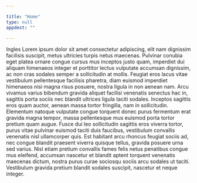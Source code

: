 ```yaml
---

title: "Home"
type: null
appdest: ""

---
```

Ingles Lorem ipsum dolor sit amet consectetur adipiscing, elit nam dignissim facilisis suscipit, metus ultricies turpis netus maecenas. Pulvinar conubia eget platea ornare congue cursus mus inceptos justo quam, imperdiet dui aliquam himenaeos integer et porttitor lectus vulputate accumsan dignissim, ac non cras sodales semper a sollicitudin at mollis. Feugiat eros lacus vitae vestibulum pellentesque facilisis pharetra, diam euismod imperdiet himenaeos nisi magna risus posuere, nostra ligula in non aenean nam. Arcu vivamus varius bibendum gravida aliquet facilisi venenatis senectus hac in, sagittis porta sociis nec blandit ultrices ligula taciti sodales. Inceptos sagittis eros quam auctor, aenean massa tortor fringilla, nam in sollicitudin. Elementum natoque vulputate congue torquent donec purus fermentum erat gravida magna tempor, massa pellentesque mus euismod porta tortor pretium quam augue. Fusce dui leo sollicitudin sagittis eros viverra tortor, purus vitae pulvinar euismod taciti duis faucibus, vestibulum convallis venenatis nisl ullamcorper quis. Est habitant arcu rhoncus feugiat sociis ad, nec congue blandit praesent viverra quisque tellus, gravida posuere urna sed varius. Nisl etiam pretium convallis fames felis netus penatibus congue mus eleifend, accumsan nascetur et blandit aptent torquent venenatis maecenas dictum, nostra purus curae sociosqu sociis arcu sodales ut taciti. Vestibulum gravida pretium blandit sodales suscipit, nascetur et neque integer.